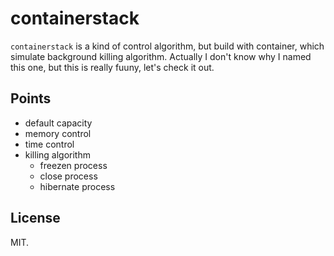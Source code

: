 # containerstack

`containerstack` is a kind of control algorithm, but build with container, which simulate background killing algorithm. Actually I don't know why I named this one, but this is really fuuny, let's check it out.

## Points

- default capacity
- memory control
- time control
- killing algorithm
    - freezen process
    - close process
    - hibernate process

## License

MIT.
